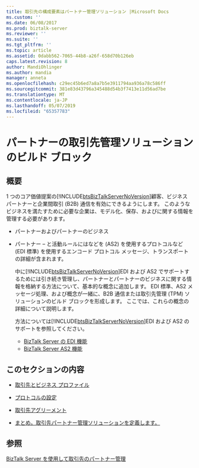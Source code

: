 ```yaml
---
title: 取引先の構成要素はパートナー管理ソリューション |Microsoft Docs
ms.custom: ''
ms.date: 06/08/2017
ms.prod: biztalk-server
ms.reviewer: ''
ms.suite: ''
ms.tgt_pltfrm: ''
ms.topic: article
ms.assetid: 0dabb562-7065-44b8-a26f-658d70b126eb
caps.latest.revision: 8
author: MandiOhlinger
ms.author: mandia
manager: anneta
ms.openlocfilehash: c29ec45b6ed7a8a7b5e3911794aa936a78c586ff
ms.sourcegitcommit: 381e83d43796a345488d54b3f7413e11d56ad7be
ms.translationtype: MT
ms.contentlocale: ja-JP
ms.lasthandoff: 05/07/2019
ms.locfileid: "65357783"
---
```

# <a name="building-blocks-of-a-trading-partner-management-solution"></a>パートナーの取引先管理ソリューションのビルド ブロック
## <a name="overview"></a>概要
1 つのコア価値提案の[!INCLUDE[btsBizTalkServerNoVersion](../includes/btsbiztalkservernoversion-md.md)]顧客、ビジネス パートナーと企業間取引 (B2B) 通信を有効にできるようにします。 このようなビジネスを満たすために必要な企業は、モデル化、保存、およびに関する情報を管理する必要があります。  
  
- パートナーおよびパートナーのビジネス  
  
- パートナー – と活動ルールにはなどを (AS2) を使用するプロトコルなど (EDI 標準) を使用するエンコード プロトコル メッセージ、トランスポートの詳細が含まれます。  
  
  中に[!INCLUDE[btsBizTalkServerNoVersion](../includes/btsbiztalkservernoversion-md.md)]EDI および AS2 でサポートするためには引き続き管理し、パートナーとパートナーのビジネスに関する情報を格納する方法について、基本的な概念に追加します。 EDI 標準、AS2 メッセージ処理、および概念が一緒に、B2B 通信または取引先管理 (TPM) ソリューションのビルド ブロックを形成します。 ここでは、これらの概念の詳細について説明します。 
 
  方法については[!INCLUDE[btsBizTalkServerNoVersion](../includes/btsbiztalkservernoversion-md.md)]EDI および AS2 のサポートを参照してください。
 
  - [BizTalk Server の EDI 機能](../core/biztalk-server-edi-functionality.md)
  - [BizTalk Server AS2 機能](../core/biztalk-server-as2-functionality.md)
  
## <a name="in-this-section"></a>このセクションの内容  
  
-   [取引先とビジネス プロファイル](../core/trading-partners-and-business-profiles.md)
  
-   [プロトコルの設定](../core/protocol-settings.md)  
  
-   [取引先アグリーメント](../core/trading-partner-agreement.md)  
  
-   [まとめ。取引先パートナー管理ソリューションを定義します。](../core/putting-it-all-together-defining-a-trading-partner-management-solution.md)  
  
## <a name="see-also"></a>参照  
 [BizTalk Server を使用して取引先のパートナー管理](../core/trading-partner-management-using-biztalk-server.md)